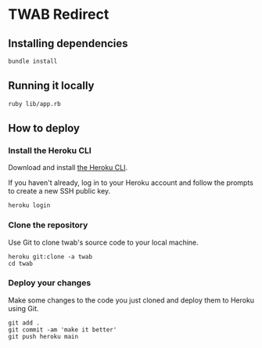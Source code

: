 # TWAB Redirect

## Installing dependencies

```bash
bundle install
```

## Running it locally

```bash
ruby lib/app.rb
```

## How to deploy

### Install the Heroku CLI

Download and install [the Heroku CLI](https://devcenter.heroku.com/articles/heroku-command-line).

If you haven't already, log in to your Heroku account and follow the prompts to create a new SSH public key.

```
heroku login
```

### Clone the repository

Use Git to clone twab's source code to your local machine.

```
heroku git:clone -a twab
cd twab
```

### Deploy your changes

Make some changes to the code you just cloned and deploy them to Heroku using Git.

```
git add .
git commit -am 'make it better'
git push heroku main
```
